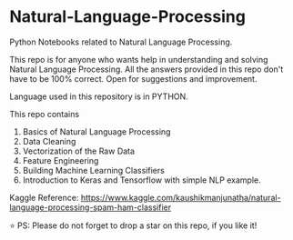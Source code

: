 # Natural-Language-Processing
Python Notebooks related to Natural Language Processing.

This repo is for anyone who wants help in understanding and solving Natural Language Processing. All the answers provided in this repo don't have to be 100% correct. Open for suggestions and improvement.

Language used in this repository is in PYTHON.

This repo contains
1. Basics of Natural Language Processing
2. Data Cleaning
3. Vectorization of the Raw Data
4. Feature Engineering
5. Building Machine Learning Classifiers
6. Introduction to Keras and Tensorflow with simple NLP example.

Kaggle Reference: https://www.kaggle.com/kaushikmanjunatha/natural-language-processing-spam-ham-classifier

⭐ PS: Please do not forget to drop a star on this repo, if you like it!

